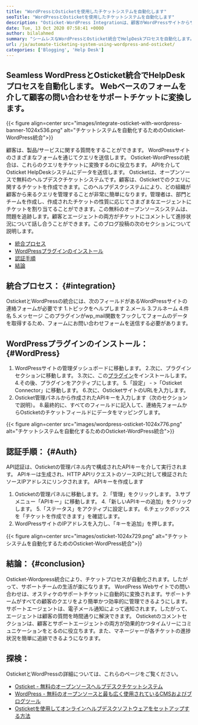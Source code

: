 ```yaml
---
title: "WordPressとOsticketを使用したチケットシステムを自動化します" 
seoTitle: "WordPressとOsticketを使用したチケットシステムを自動化します" 
description: "Osticket-WordPress Integrationは、顧客がWordPressサイトからサポートチケットを生成し、Osticketダッシュボードから管理する方法を提供します。" 
date: Tue, 13 Oct 2020 07:58:41 +0000
author: bilalahmed
summary: "シームレスなWordPressとOsticket統合でHelpDeskプロセスを自動化します。 Webベースのフォームを介して顧客の問い合わせをサポートチケットに変換します。" 
url: /ja/automate-ticketing-system-using-wordpress-and-osticket/
categories: ['Blogging', 'Help Desk']
---
```


## Seamless WordPressとOsticket統合でHelpDeskプロセスを自動化します。 Webベースのフォームを介して顧客の問い合わせをサポートチケットに変換します。

{{< figure align=center src="images/integrate-osticket-with-wordpress-banner-1024x536.png" alt="チケットシステムを自動化するためのOsticket-WordPress統合">}}

顧客は、製品/サービスに関する質問をすることができます。 WordPressサイトのさまざまなフォームを通じてクエリを送信します。 Osticket-WordPressの統合は、これらのクエリをチケットに変換するのに役立ちます。 APIを介してOsticket HelpDeskシステムにデータを送信します。
Osticketは、オープンソースで無料のヘルプデスクチケットシステムです。顧客は、Osticketでのクエリに関するチケットを作成できます。このヘルプデスクシステムにより、どの組織が顧客から来るクエリを管理することが非常に簡単になります。管理者は、部門とチームを作成し、作成されたチケットの性質に応じてさまざまなエージェントにチケットを割り当てることができます。この無料のオープンソースシステムは、問題を追跡します。顧客とエージェントの両方がチケットにコメントして進捗状況について話し合うことができます。このブログ投稿の次のセクションについて説明します。
  * [統合プロセス][1]
  * [WordPressプラグインのインストール][2]
  * [認証手順][3]
  * [結論][4]

## 統合プロセス： {#integration}
OsticketとWordPressの統合には、次のフィールドがあるWordPressサイトの連絡フォームが必要です
  1.トピックをヘルプします
  2.メール
  3.フルネーム
  4.件名
  5.メッセージ
このプラグインがwp_mail関数をフックしてフォームのデータを取得するため、フォームにお問い合わせフォームを送信する必要があります。

## WordPressプラグインのインストール： {#WordPress}
  1. WordPressサイトの管理ダッシュボードに移動します。
  2.次に、プラグインセクションに移動します。
  3.次に、この[プラグイン][5]をインストールします。
  4.その後、プラグインをアクティブにします。
  5.「設定」 - >「Osticket Connector」に移動します。
  6.次に、OsticketサイトのURLを入力します。
  7. Osticket管理パネルから作成されたAPIキーを入力します（次のセクションで説明）。
  8.最終的に、すべてのフィールドに記入して、連絡先フォームからOsticketのチケットフィールドにデータをマッピングします。

{{< figure align=center src="images/wordpress-osticket-1024x776.png" alt="チケットシステムを自動化するためのOsticket-WordPress統合">}}


## 認証手順： {#Auth}
API認証は、Osticketの管理パネル内で構成されたAPIキーを介して実行されます。 APIキーは生成され、HTTP APIリクエストのソースIPに対して検証されたソースIPアドレスにリンクされます。 APIキーを作成します
  1. Osticketの管理パネルに移動します。
  2.「管理」をクリックします。
  3.サブメニュー「APIキー」に移動します。
  4.「新しいAPIキーの追加」をクリックします。
  5.「ステータス」をアクティブに設定します。
  6.チェックボックスを「チケットを作成できます」を確認します。
  7. WordPressサイトのIPアドレスを入力し、「キーを追加」を押します。

{{< figure align=center src="images/osticket-1024x729.png" alt="チケットシステムを自動化するためのOsticket-WordPress統合">}}


## 結論： {#conclusion}
Osticket-Wordpress統合により、チケットプロセスが自動化されます。したがって、サポートチームの生活が楽になります。 WordPress Webサイトでの問い合わせは、オスティケのサポートチケットに自動的に変換されます。サポートチームがすべての顧客のクエリをより簡単かつ効率的に管理できるようにします。サポートエージェントは、電子メール通知によって通知されます。したがって、エージェントは顧客の質問を時間通りに解決できます。 Osticketのコメントセクションは、顧客とサポートエージェントの両方が効果的かつタイムリーにコミュニケーションをとるのに役立ちます。また、マネージャーが各チケットの進捗状況を簡単に追跡できるようになります。

## 探検：
OsticketとWordPressの詳細については、これらのページをご覧ください。
  * [Osticket  - 無料のオープンソースヘルプデスクチケットシステム][7]
  * [WordPress  - 無料のオープンソースと最も広く使用されているCMSおよびブログツール][8]
  * [Osticketを使用してオンラインヘルプデスクソフトウェアをセットアップする方法][9]

  
[1]: #integration
[2]: #wordpress
[3]: #auth
[4]: #conclusion
[5]: https://href.li/?https://wordpress.org/plugins/scand-osticket-connector/
[6]: https://href.li/?http://your.domain/api/tickets.json
[7]: https://href.li/?https://products.containerize.com/helpdesk/osticket
[8]: https://href.li/?https://products.containerize.com/blogging/wordpress
[9]: https://blog.containerize.com/helpdesk/how-to-set-up-help-desk-system-using-osticket/
